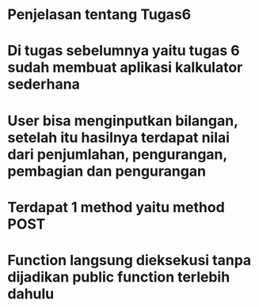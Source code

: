 # Penjelasan tentang Tugas6
# Di tugas sebelumnya yaitu tugas 6 sudah membuat aplikasi kalkulator sederhana
# User bisa menginputkan bilangan, setelah itu hasilnya terdapat nilai dari penjumlahan, pengurangan, pembagian dan pengurangan
# Terdapat 1 method yaitu method POST
# Function langsung dieksekusi tanpa dijadikan public function terlebih dahulu
